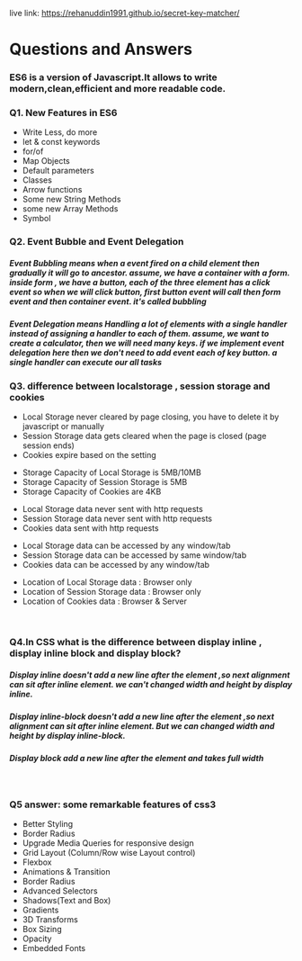 live link: https://rehanuddin1991.github.io/secret-key-matcher/

<h1>Questions and Answers </h1>
<h3>ES6 is a version of Javascript.It allows to write modern,clean,efficient and more readable code. </h3>
<h3>Q1. New Features in ES6</h3>
<ul>
			<li>Write Less, do more</li>
			<li>let & const keywords</li>
			<li>for/of</li>
			<li>Map Objects </li>
   			<li>Default parameters </li>
     			<li>Classes </li>
			<li>Arrow functions </li> 
		        <li>Some new String Methods </li>
		        <li>some new Array Methods </li>
		       <li>Symbol </li>

   

</ul>

<h3>Q2. Event Bubble and Event Delegation</h3>
<h5> Event Bubbling means when a event fired on a child element then gradually it will go to ancestor. assume, we have a container with a form. inside form , we have a button, each of the three element has a click event so when we will click button, first button event will call then form event and then container event. it's called bubbling  </h5>
<h5>Event Delegation means Handling a lot of elements with a single
handler instead of assigning a handler to each of them.
assume, we want to create a calculator, then we will need many keys. if we implement event delegation here then we don't need to add event each of key button. a single handler can execute our all tasks</h5>

<h3>Q3. difference between localstorage , session storage and cookies</h3>
 
<ul>
			<li>Local Storage never cleared by page closing, you have to delete it by javascript or manually</li>
			<li>Session Storage data gets cleared when the page is closed (page session ends)</li>
			<li>Cookies expire based on the setting </li>

</ul>

<ul>
			<li>Storage Capacity of Local Storage is 5MB/10MB</li>
			<li>Storage Capacity of Session Storage is 5MB</li>
			<li>Storage Capacity of Cookies are 4KB </li>

</ul>

<ul>
			<li>Local Storage data never sent with http requests </li>
			<li>Session Storage data never sent with http requests</li>
			<li>Cookies data sent with http requests </li>

</ul>

<ul>
			<li>Local Storage data can be accessed by any window/tab</li>
			<li>Session Storage data can be accessed by same window/tab</li>
			<li>Cookies data can be accessed by any window/tab </li>

</ul>

<ul>
			<li>Location of Local Storage data : Browser only</li>
			<li>Location of Session Storage data : Browser only</li>
			<li>Location of Cookies data : Browser & Server </li>

</ul>
 	 

	  
<br>
<h3>Q4.In CSS what is the difference between display inline , display inline block and display block?</h3>

<h5>Display inline doesn't add a new line after the element ,so  next alignment can sit after inline element. we can't changed width and height by display inline.</h5>
<h5>Display inline-block doesn't add a new line after the element ,so  next alignment can sit after inline element. But we can  changed width and height by display inline-block.</h5>
<h5>Display block add a new line after the element and takes full width</h5>
<br>
<h3>Q5 answer: some remarkable features of css3 </h3>
<ul>
	<li>Better Styling</li>
	<li>Border Radius</li>
	<li>Upgrade Media Queries for responsive design</li>
	<li>Grid Layout (Column/Row wise Layout control)</li>
	<li>Flexbox</li>
	<li>Animations & Transition</li>
	<li>Border Radius</li>
	<li>Advanced Selectors</li>
	<li>Shadows(Text and Box)</li>
	<li>Gradients</li>
	<li>3D Transforms </li>
	<li>Box Sizing</li>
	<li>Opacity</li>
	<li>Embedded Fonts</li>

</ul>
